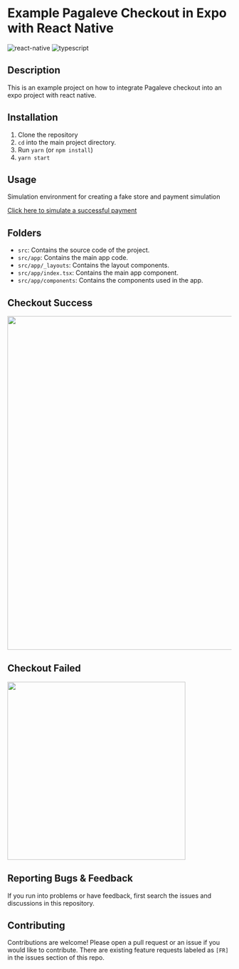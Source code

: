 # Example Pagaleve Checkout in Expo with React Native

<div style="flex-direction: row">
  <img alt="react-native" src="https://img.shields.io/badge/React_Native-20232A?style=flat-square&logo=react&logoColor=61DAFB">
  <img alt="typescript" src="https://img.shields.io/badge/TypeScript-007ACC?style=flat-square&logo=typescript&logoColor=white">
</div>

## Description

This is an example project on how to integrate Pagaleve checkout into an expo project with react native.

## Installation

1. Clone the repository
2. `cd` into the main project directory.
3. Run `yarn` (or `npm install`)
4. `yarn start`

## Usage

Simulation environment for creating a fake store and payment simulation

<a href="https://sandbox-checkout.pagaleve.io/simulate?bypass=1&individualId=98765432100" target="_blank"> Click here to simulate a successful payment </a>

## Folders

- `src`: Contains the source code of the project.
- `src/app`: Contains the main app code.
- `src/app/_layouts`: Contains the layout components.
- `src/app/index.tsx`: Contains the main app component.
- `src/app/components`: Contains the components used in the app.

## Checkout Success

<img width="750px" src="https://github.com/pagaleve/example-checkout-react-native/blob/main/docs/checkout_success.gif" />

## Checkout Failed

<img width="400px" src="https://github.com/pagaleve/example-checkout-react-native/blob/main/docs/checkout_failed.gif" />

## Reporting Bugs & Feedback

If you run into problems or have feedback, first search the issues and discussions in this repository.

## Contributing

Contributions are welcome! Please open a pull request or an issue if you would like to contribute. There are existing feature requests labeled as `[FR]` in the issues section of this repo.
